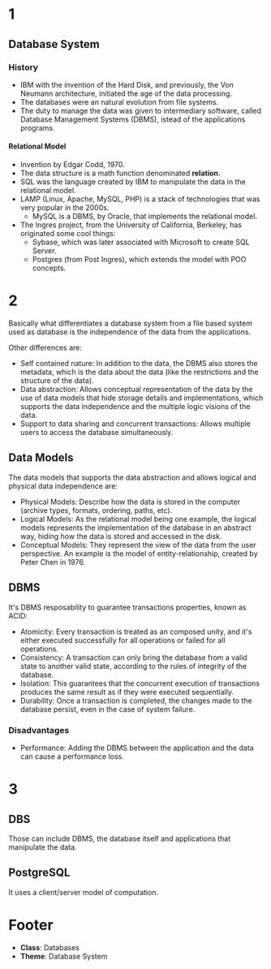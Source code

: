 # 1

## Database System

### History

- IBM with the invention of the Hard Disk, and previously, the Von Neumann architecture, initiated the age of the data processing.
- The databases were an natural evolution from file systems.
- The duty to manage the data was given to intermediary software, called Database Management Systems (DBMS), istead of the applications programs.

#### Relational Model

- Invention by Edgar Codd, 1970.
- The data structure is a math function denominated **relation**.
- SQL was the language created by IBM to manipulate the data in the relational model.
- LAMP (Linux, Apache, MySQL, PHP) is a stack of technologies that was very popular in the 2000s.
    - MySQL is a DBMS, by Oracle, that implements the relational model.
- The Ingres project, from the University of California, Berkeley, has originated some cool things:
    - Sybase, which was later associated with Microsoft to create SQL Server.
    - Postgres (from Post Ingres), which extends the model with POO concepts.

# 2

Basically what differentiates a database system from a file based system used as database is the independence of the data from the applications.

Other differences are:

- Self contained nature: In addition to the data, the DBMS also stores the metadata, which is the data about the data (like the restrictions and the structure of the data).
- Data abstraction: Allows conceptual representation of the data by the use of data models that hide storage details and implementations, which supports the data independence and the multiple logic visions of the data.
- Support to data sharing and concurrent transactions: Allows multiple users to access the database simultaneously.

## Data Models

The data models that supports the data abstraction and allows logical and physical data independence are:

- Physical Models: Describe how the data is stored in the computer (archive types, formats, ordering, paths, etc).
- Logical Models: As the relational model being one example, the logical models represents the implementation of the database in an abstract way, hiding how the data is stored and accessed in the disk.
- Conceptual Models: They represent the view of the data from the user perspective. An example is the model of entity-relationship, created by Peter Chen in 1976.

## DBMS

It's DBMS resposability to guarantee transactions properties, known as ACID:

- Atomicity: Every transaction is treated as an composed unity, and it's either executed successfully for all operations or failed for all operations.
- Consistency: A transaction can only bring the database from a valid state to another valid state, according to the rules of integrity of the database.
- Isolation: This guarantees that the concurrent execution of transactions produces the same result as if they were executed sequentially.
- Durability: Once a transaction is completed, the changes made to the database persist, even in the case of system failure.

### Disadvantages

- Performance: Adding the DBMS between the application and the data can cause a performance loss.

# 3

## DBS

Those can include DBMS, the database itself and applications that manipulate the data.

## PostgreSQL

It uses a client/server model of computation.

# Footer

- **Class**: Databases
- **Theme**: Database System
